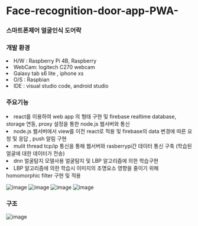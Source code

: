 # Face-recognition-door-app-PWA-

### 스마트폰제어 얼굴인식 도어락

### 개발 환경
<li>H/W : Raspberry Pi 4B, Raspberry</li> 
<li>WebCam: logitech C270 webcam</li>
<li>Galaxy tab s6 lite , iphone xs</li>
<li>O/S : Raspbian</li>
<li>IDE : visual studio code, android studio</li>

### 주요기능
<li>react를 이용하여 web app 의 형태 구현 및 firebase realtime database, storage 연동, proxy 설정을 통한 node.js 웹서버와 통신</li>
<li>node.js 웹서버에서 view를 이전 react로 적용 및 firebase의 data 변경에 따른 요청 및 응답 , push 알림 구현</li>
<li>mulit thread tcp/ip 통신을 통해 웹서버와 rasberrypi간 데이터 통신 구축 (학습된 얼굴에 대한 데이터가 전송)</li>
<li>dnn 얼굴탐지 모델사용 얼굴탐지 및 LBP 알고리즘에 의한 학습구현</li>
<li>LBP 알고리즘에 의한 학습시 이미지의 조명요소 영향을 줄이기 위해 homomorphic filter 구현 및 적용</li>


![image](https://user-images.githubusercontent.com/51200912/176945484-2becd69c-e653-4b12-b9f2-2a38c79ac613.png)
![image](https://user-images.githubusercontent.com/51200912/176945504-046ec70b-2d28-41a2-aa1c-bbddada50a46.png)
![image](https://user-images.githubusercontent.com/51200912/176945517-1a3b146b-db1a-46c8-93c2-f2ff76553661.png)
![image](https://user-images.githubusercontent.com/51200912/176945528-b0461ce1-2427-4ca0-a330-2daf8ec6573a.png)


### 구조
![image](https://user-images.githubusercontent.com/51200912/176945961-b02434a6-f446-45d4-8017-645d52b320b3.png)


